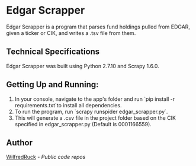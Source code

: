 # Edgar Scrapper

Edgar Scrapper is a program that parses fund holdings pulled from EDGAR, given a ticker or CIK, and writes a .tsv file from them.

## Technical Specifications

Edgar Scrapper was built using Python 2.7.10 and Scrapy 1.6.0.

## Getting Up and Running:
<ol>
<li>In your console, navigate to the app's folder and run `pip install -r requirements.txt`to install all dependencies.</li>
<li>To run the program, run `scrapy runspider edgar_scrapper.py`.</li>
<li>This will generate a .csv file in the project folder based on the CIK specified in edgar_scrapper.py (Default is 0001166559).</li>
</ol>

## Author

[WilfredRuck](https://github.com/WilfredRuck) - *Public code repos*
